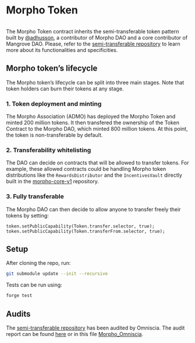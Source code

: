 # Morpho Token

<picture>
  <source media="(prefers-color-scheme: dark)" srcset="https://i.imgur.com/uLq5V14.png">
  <img alt="" src="https://i.imgur.com/ZiL1Lr2.png">
</picture>

The Morpho Token contract inherits the semi-transferable token pattern built by [@adhusson](https://github.com/adhusson), a contributor of Morpho DAO and a core contributor of Mangrove DAO. Please, refer to the [semi-transferable repository](https://github.com/morpho-dao/semitransferable-token) to learn more about its functionalities and specificities.

## Morpho token’s lifecycle

The Morpho token’s lifecycle can be split into three main stages. Note that token holders can burn their tokens at any stage.

### 1. Token deployment and minting

The Morpho Association (ADMO) has deployed the Morpho Token and minted 200 million tokens. It then transfered the ownership of the Token Contract to the Morpho DAO, which minted 800 million tokens. At this point, the token is non-transferable by default.

### 2. Transferability whitelisting

The DAO can decide on contracts that will be allowed to transfer tokens. For example, these allowed contracts could be handling Morpho token distributions like the `RewardsDistributor` and the `IncentivesVault` directly built in the [morpho-core-v1](https://github.com/morphodao/morpho-core-v1) repository.

### 3. Fully transferable

The Morpho DAO can then decide to allow anyone to transfer freely their tokens by setting:
```solidity
token.setPublicCapability(Token.transfer.selector, true);
token.setPublicCapability(Token.transferFrom.selector, true);
```

## Setup

After cloning the repo, run:
```bash
git submodule update --init --recursive
```

Tests can be run using:
```bash
forge test
```

## Audits

The [semi-transferable repository](https://github.com/mangrovedao/semitransferable-token) has been audited by Omniscia. The audit report can be found [here](https://omniscia.io/morpho-specialized-token/) or in this file [Morpho_Omniscia](./audits/Morpho_Omniscia.pdf).
